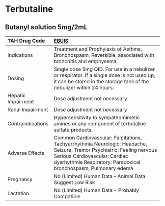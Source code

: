 # Terbutaline

## Butanyl solution 5mg/2mL

| TAH Drug Code      | [EBUIS](https://www.tahsda.org.tw/drugs/hissearch.php?drug_code=EBUIS)                                                                                                                                                     |
|:-------------------|:---------------------------------------------------------------------------------------------------------------------------------------------------------------------------------------------------------------------------|
| Indications        | Treatment and Prophylaxis of Asthma, Bronchospasm, Reversible, associated with bronchitis and emphysema.                                                                                                                   |
| Dosing             | Single dose 5mg QID. For use in a nebulizer or respirator. If a single dose is not used up, it can be stored in the storage tank of the nebulizer within 24 hours.                                                         |
| Hepatic Impairment | Dose adjustment not necessary                                                                                                                                                                                              |
| Renal Impairment   | Dose adjustment not necessary                                                                                                                                                                                              |
| Contraindications  | Hypersensitivity to sympathomimetic amines or any component of terbutaline sulfate products.                                                                                                                               |
| Adverse Effects    | Common Cardiovascular: Palpitations, Tachyarrhythmia Neurologic: Headache, Seizure, Tremor Psychiatric: Feeling nervous Serious Cardiovascular: Cardiac dysrhythmia Respiratory: Paradoxical bronchospasm, Pulmonary edema |
| Pregnancy          | No (Limited) Human Data – Animal Data Suggest Low Risk                                                                                                                                                                     |
| Lactation          | No (Limited) Human Data - Probably Compatible                                                                                                                                                                              |

